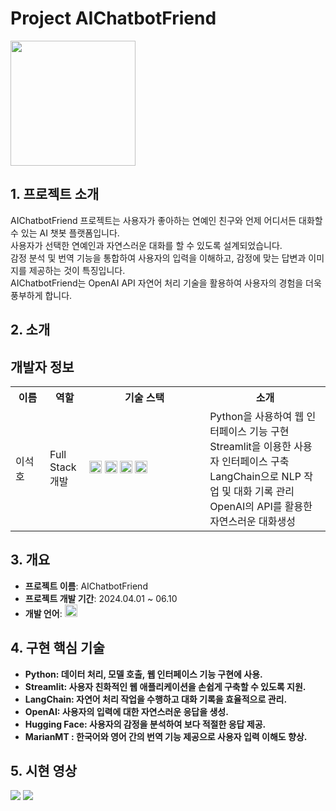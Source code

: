 # Project AIChatbotFriend

<img src="https://github.com/user-attachments/assets/c4a10f69-b9cf-4863-a2f9-579a002330d7" height="200">

## 1. 프로젝트 소개

AIChatbotFriend 프로젝트는 사용자가 좋아하는 연예인 친구와 언제 어디서든 대화할 수 있는 AI 챗봇 플랫폼입니다.  
사용자가 선택한 연예인과 자연스러운 대화를 할 수 있도록 설계되었습니다.  
감정 분석 및 번역 기능을 통합하여 사용자의 입력을 이해하고, 감정에 맞는 답변과 이미지를 제공하는 것이 특징입니다.  
AIChatbotFriend는 OpenAI API 자연어 처리 기술을 활용하여 사용자의 경험을 더욱 풍부하게 합니다.  

  

## 2. 소개

## 개발자 정보

<table style="width:100%">
    <tr>
        <th style="width:10%">이름</th>
        <th style="width:10%">역할</th>
        <th style="width:35%">기술 스택</th>
        <th style="width:35%">소개</th>
    </tr>
    <tr>
        <td>이석호</td>
        <td>Full Stack 개발</td>
        <td>
            <img src="https://img.shields.io/badge/python-3776AB?style=for-the-badge&logo=python&logoColor=white" height="20">
            <img src="https://img.shields.io/badge/Streamlit-FF4B4B?style=for-the-badge&logo=streamlit&logoColor=white" height="20">
            <img src="https://img.shields.io/badge/langchain-4B8BBE?style=for-the-badge&logo=langchain&logoColor=white" height="20">
            <img src="https://img.shields.io/badge/OpenAI-412991?style=for-the-badge&logo=openai&logoColor=white" height="20">
        </td>
        <td>
            Python을 사용하여 웹 인터페이스 기능 구현<br>
            Streamlit을 이용한 사용자 인터페이스 구축<br>
            LangChain으로 NLP 작업 및 대화 기록 관리<br>
            OpenAI의 API를 활용한 자연스러운 대화생성
        </td>
    </tr>
</table>


## 3. 개요

- **프로젝트 이름**: AIChatbotFriend
- **프로젝트 개발 기간**: 2024.04.01 ~ 06.10
- **개발 언어**: <img src="https://img.shields.io/badge/python-3776AB?style=for-the-badge&logo=python&logoColor=white" height="20">

## 4. 구현 핵심 기술

- **Python:  데이터 처리, 모델 호출, 웹 인터페이스 기능 구현에 사용.**
- **Streamlit:  사용자 친화적인 웹 애플리케이션을 손쉽게 구축할 수 있도록 지원.**
- **LangChain:  자연어 처리 작업을 수행하고 대화 기록을 효율적으로 관리.**
- **OpenAI:  사용자의 입력에 대한 자연스러운 응답을 생성.**
- **Hugging Face:  사용자의 감정을 분석하여 보다 적절한 응답 제공.**
- **MarianMT :  한국어와 영어 간의 번역 기능 제공으로 사용자 입력 이해도 향상.**
<!-- 
- **Python을 사용하여 데이터 처리 및 모델 호출**: 데이터 처리, 모델 호출, 웹 인터페이스 기능 구현에 사용.
- **Streamlit을 이용한 사용자 인터페이스 구축**: 사용자 친화적인 웹 애플리케이션을 손쉽게 구축할 수 있도록 지원.
- **LangChain으로 NLP 작업 및 대화 기록 관리**: 자연어 처리 작업을 수행하고 대화 기록을 효율적으로 관리.
- **OpenAI의 ChatGPT를 활용하여 자연스러운 대화 생성**: 사용자의 입력에 대한 자연스러운 응답을 생성.
- **Hugging Face의 감정 분석 모델 사용**: 사용자의 감정을 분석하여 보다 적절한 응답 제공.
- **MarianMT 모델을 이용한 번역 기능**: 한국어와 영어 간의 번역 기능 제공으로 사용자 입력 이해도 향상.
-->


## 5. 시현 영상


  <img src="https://github.com/user-attachments/assets/f317841a-149c-4970-9a77-f4a148df3cc6" >
  <img src="https://github.com/user-attachments/assets/29fa3473-20f5-47c2-9338-e191aa53438c" >



<!-- ![bandicam-2024-08-08-09-47-55-224](https://github.com/user-attachments/assets/62dbc580-da53-4668-b508-eb4559642722) -->

